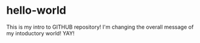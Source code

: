 # hello-world
This is my intro to GITHUB repository! 
I'm changing the overall message of my intoductory world! YAY!
